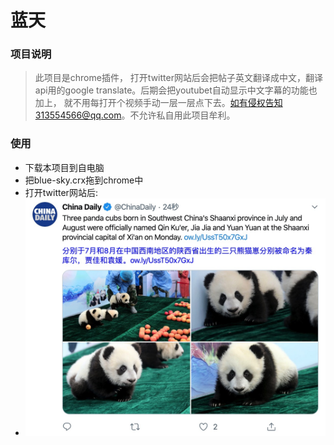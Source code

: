 # 蓝天

### 项目说明
> 此项目是chrome插件，
 打开twitter网站后会把帖子英文翻译成中文，翻译api用的google translate。后期会把youtubet自动显示中文字幕的功能也加上，
 就不用每打开个视频手动一层一层点下去。如有侵权告知313554566@qq.com。不允许私自用此项目牟利。
 
### 使用
  - 下载本项目到自电脑
  - 把blue-sky.crx拖到chrome中
  - 打开twitter网站后:
   - <img src="1573483677304.jpg" width="500"/>